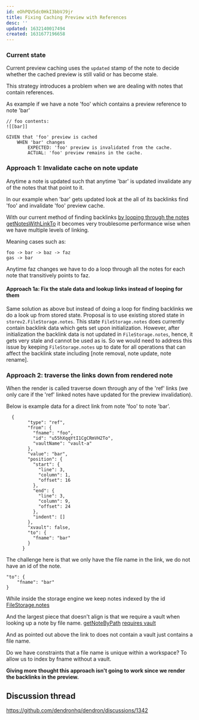 ```yaml
---
id: eOhPQV5dc0HkI3bbVJ9jr
title: Fixing Caching Preview with References
desc: ''
updated: 1632140017494
created: 1631677196658
---
```


### Current state
Current preview caching uses the `updated` stamp of the note to decide whether the cached preview is still valid or has become stale.

This strategy introduces a problem when we are dealing with notes that contain references. 

As example if we have a note 'foo' which contains a preview reference to note 'bar' 
```
// foo contents:
![[bar]]
```

```
GIVEN that 'foo' preview is cached 
    WHEN 'bar' changes
        EXPECTED: 'foo' preview is invalidated from the cache.
        ACTUAL: 'foo' preview remains in the cache.
```

### Approach 1: Invalidate cache on note update
Anytime a note is updated such that anytime 'bar' is updated invalidate any of the notes that that point to it. 

In our example when 'bar' gets updated look at the all of its backlinks find 'foo' and invalidate 'foo' preview cache.

With our current method of finding backlinks [by looping through the notes getNotesWithLinkTo](https://github.com/dendronhq/dendron/blob/master/packages/common-all/src/dnode.ts#L781-L800) it becomes very troublesome performance wise when we have multiple levels of linking. 

Meaning cases such as:
```
foo -> bar -> baz -> faz
gas -> bar
```
Anytime faz changes we have to do a loop through all the notes for each note that transitively points to faz.

#### Approach 1a: Fix the stale data and lookup links instead of looping for them
Same solution as above but instead of doing a loop for finding backlinks we do a look up from stored state. Proposal is to use existing stored state in `storev2.FileStorage.notes`. This state `FileStorage.notes` does currently contain backlink data which gets set upon initialization. However, after initialization the backlink data is not updated in `FileStorage.notes`, hence, it gets very stale and cannot be used as is. So we would need to address this issue by keeping `FileStorage.notes` up to date for all operations that can affect the backlink state including [note removal, note update, note rename].

### Approach 2: traverse the links down from rendered note
When the render is called traverse down through any of the 'ref' links (we only care if the 'ref' linked notes have updated for the preview invalidation). 

Below is example data for a direct link from note 'foo' to note 'bar'. 

```
  {
        "type": "ref",
        "from": {
          "fname": "foo",
          "id": "u55hXqqYtI1CgCRmVH2To",
          "vaultName": "vault-a"
        },
        "value": "bar",
        "position": {
          "start": {
            "line": 3,
            "column": 1,
            "offset": 16
          },
          "end": {
            "line": 3,
            "column": 9,
            "offset": 24
          },
          "indent": []
        },
        "xvault": false,
        "to": {
          "fname": "bar"
        }
      }
```

The challenge here is that we only have the file name in the link, we do not have an id of the note.
```
"to": {
    "fname": "bar"
}
```

While inside the storage engine we keep notes indexed by the id [FileStorage.notes](https://github.com/dendronhq/dendron/blob/master/packages/engine-server/src/drivers/file/storev2.ts#L74)

And the largest piece that doesn't align is that we require a vault when looking up a note by file name.
[getNoteByPath](https://github.com/dendronhq/dendron/blob/master/packages/engine-server/src/engineClient.ts#L221)
[requires vault](https://github.com/dendronhq/dendron/blob/master/packages/common-all/src/types/typesv2.ts#L227-L228)

And as pointed out above the link to does not contain a vault just contains a file name. 

Do we have constraints that a file name is unique within a workspace? To allow us to index by fname without a vault. 

**Giving more thought this approach isn't going to work since we render the backlinks in the preview.**

## Discussion thread
https://github.com/dendronhq/dendron/discussions/1342


  
